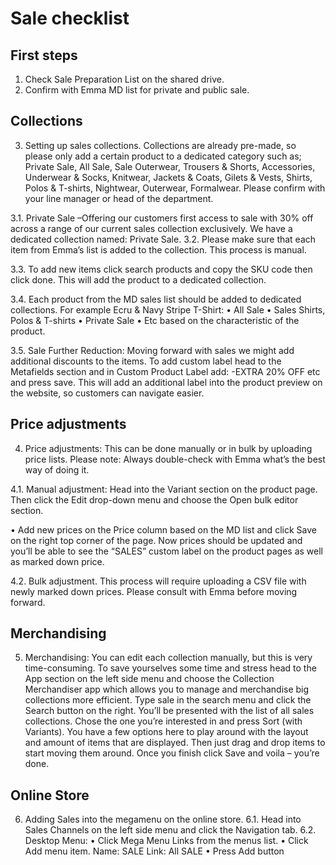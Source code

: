 # Sale checklist

## First steps
1.	Check Sale Preparation List on the shared drive. 
2.	Confirm with Emma MD list for private and public sale.

## Collections
3.	Setting up sales collections. Collections are already pre-made, so please only add a certain product to a dedicated category such as; Private Sale, All Sale, Sale Outerwear, Trousers & Shorts, Accessories, Underwear & Socks, Knitwear, Jackets & Coats, Gilets & Vests, Shirts, Polos & T-shirts, Nightwear, Outerwear, Formalwear. Please confirm with your line manager or head of the department. 

3.1.	Private Sale –Offering our customers first access to sale with 30% off across a range of our current sales collection exclusively. We have a dedicated collection named: Private Sale. 
3.2.	Please make sure that each item from Emma’s list is added to the collection. This process is manual. 
 

3.3.	To add new items click search products and copy the SKU code then click done. This will add the product to a dedicated collection. 
 
3.4.	Each product from the MD sales list should be added to dedicated collections. For example Ecru & Navy Stripe T-Shirt: 
•	All Sale
•	Sales Shirts, Polos & T-shirts 
•	Private Sale 
•	Etc based on the characteristic of the product. 
 

3.5.	Sale Further Reduction: 
Moving forward with sales we might add additional discounts to the items. To add custom label head to the Metafields section and in Custom Product Label add: -EXTRA 20% OFF etc and press save. This will add an additional label into the product preview on the website, so customers can navigate easier. 

## Price adjustments
4.	Price adjustments: 
This can be done manually or in bulk by uploading price lists. Please note: Always double-check with Emma what’s the best way of doing it. 

4.1. Manual adjustment: 
Head into the Variant section on the product page. Then click the Edit drop-down menu and choose the Open bulk editor section.
  
•	Add new prices on the Price column based on the MD list and click Save on the right top corner of the page. Now prices should be updated and you’ll be able to see the “SALES” custom label on the product pages as well as marked down price. 

 
4.2. Bulk adjustment. 
This process will require uploading a CSV file with newly marked down prices. Please consult with Emma before moving forward.  

## Merchandising
5.	Merchandising: 
You can edit each collection manually, but this is very time-consuming. To save yourselves some time and stress head to the App section on the left side menu and choose the Collection Merchandiser app which allows you to manage and merchandise big collections more efficient. 
Type sale in the search menu and click the Search button on the right. You’ll be presented with the list of all sales collections. Chose the one you’re interested in and press Sort (with Variants). You have a few options here to play around with the layout and amount of items that are displayed. 
Then just drag and drop items to start moving them around. Once you finish click Save and voila – you’re done.  

## Online Store
6.	Adding Sales into the megamenu on the online store. 
6.1.	Head into Sales Channels on the left side menu and click the Navigation tab. 
6.2.	Desktop Menu: 
•	Click Mega Menu Links from the menus list. 
•	Click Add menu item. 
Name: SALE 
Link: All SALE 
•	Press Add button

